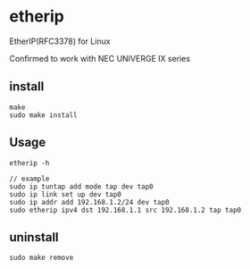 # etherip
EtherIP(RFC3378) for Linux

Confirmed to work with NEC UNIVERGE IX series

## install
```
make
sudo make install
```
## Usage
```
etherip -h

// example
sudo ip tuntap add mode tap dev tap0
sudo ip link set up dev tap0
sudo ip addr add 192.168.1.2/24 dev tap0
sudo etherip ipv4 dst 192.168.1.1 src 192.168.1.2 tap tap0
```

## uninstall
```
sudo make remove
```
